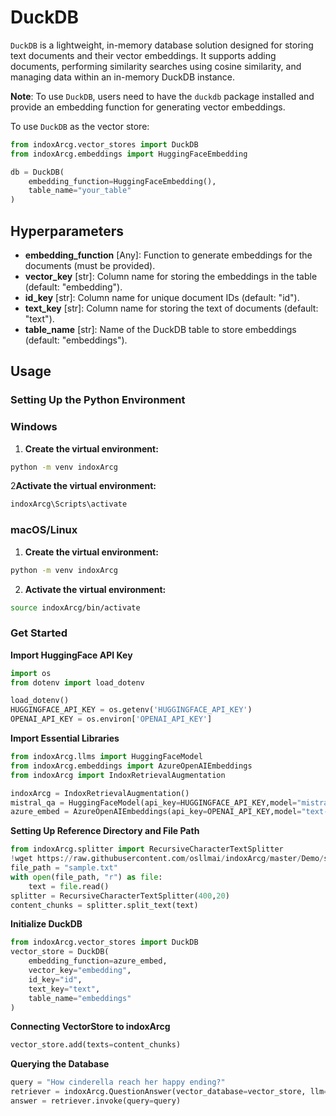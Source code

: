 # DuckDB

`DuckDB` is a lightweight, in-memory database solution designed for storing text documents and their vector embeddings. It supports adding documents, performing similarity searches using cosine similarity, and managing data within an in-memory DuckDB instance.

**Note**: To use `DuckDB`, users need to have the `duckdb` package installed and provide an embedding function for generating vector embeddings.

To use `DuckDB` as the vector store:

```python
from indoxArcg.vector_stores import DuckDB
from indoxArcg.embeddings import HuggingFaceEmbedding

db = DuckDB(
    embedding_function=HuggingFaceEmbedding(),
    table_name="your_table"
)
```

## Hyperparameters

- **embedding_function** [Any]: Function to generate embeddings for the documents (must be provided).
- **vector_key** [str]: Column name for storing the embeddings in the table (default: "embedding").
- **id_key** [str]: Column name for unique document IDs (default: "id").
- **text_key** [str]: Column name for storing the text of documents (default: "text").
- **table_name** [str]: Name of the DuckDB table to store embeddings (default: "embeddings").

## Usage

### Setting Up the Python Environment

### Windows

1. **Create the virtual environment:**

```bash
python -m venv indoxArcg
```

2**Activate the virtual environment:**

```bash
indoxArcg\Scripts\activate
```

### macOS/Linux

1. **Create the virtual environment:**

```bash
python -m venv indoxArcg
```

2. **Activate the virtual environment:**

```bash
source indoxArcg/bin/activate
```

### Get Started

**Import HuggingFace API Key**

```python
import os
from dotenv import load_dotenv

load_dotenv()
HUGGINGFACE_API_KEY = os.getenv('HUGGINGFACE_API_KEY')
OPENAI_API_KEY = os.environ['OPENAI_API_KEY']
```

**Import Essential Libraries**

```python
from indoxArcg.llms import HuggingFaceModel
from indoxArcg.embeddings import AzureOpenAIEmbeddings
from indoxArcg import IndoxRetrievalAugmentation

indoxArcg = IndoxRetrievalAugmentation()
mistral_qa = HuggingFaceModel(api_key=HUGGINGFACE_API_KEY,model="mistralai/Mistral-7B-Instruct-v0.2")
azure_embed = AzureOpenAIEmbeddings(api_key=OPENAI_API_KEY,model="text-embedding-3-small")
```

**Setting Up Reference Directory and File Path**

```python
from indoxArcg.splitter import RecursiveCharacterTextSplitter
!wget https://raw.githubusercontent.com/osllmai/indoxArcg/master/Demo/sample.txt
file_path = "sample.txt"
with open(file_path, "r") as file:
    text = file.read()
splitter = RecursiveCharacterTextSplitter(400,20)
content_chunks = splitter.split_text(text)
```

**Initialize DuckDB**

```python
from indoxArcg.vector_stores import DuckDB
vector_store = DuckDB(
    embedding_function=azure_embed,
    vector_key="embedding",
    id_key="id",
    text_key="text",
    table_name="embeddings"
)
```

**Connecting VectorStore to indoxArcg**

```python
vector_store.add(texts=content_chunks)
```

**Querying the Database**

```python
query = "How cinderella reach her happy ending?"
retriever = indoxArcg.QuestionAnswer(vector_database=vector_store, llm=mistral_qa, top_k=5, document_relevancy_filter=True)
answer = retriever.invoke(query=query)
```
